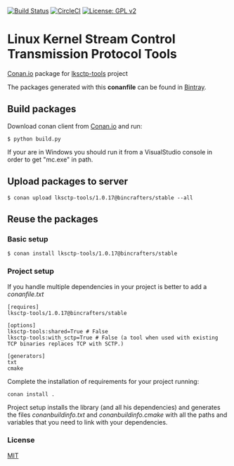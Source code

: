 [![Build Status](https://travis-ci.com/bincrafters/conan-lksctp-tools.svg?branch=release/1.0.17)](https://travis-ci.com/bincrafters/conan-lksctp-tools)
[![CircleCI](https://circleci.com/gh/bincrafters/conan-lksctp-tools/tree/stable%2F1.0.17.svg?style=svg)](https://circleci.com/gh/bincrafters/conan-lksctp-tools/tree/stable%2F1.0.17)
[![License: GPL v2](https://img.shields.io/badge/License-GPL%20v2-blue.svg)](https://img.shields.io/badge/License-GPL%20v2-blue.svg)

# Linux Kernel Stream Control Transmission Protocol Tools

[Conan.io](https://conan.io) package for [lksctp-tools](https://github.com/sctp/lksctp-tools) project

The packages generated with this **conanfile** can be found in [Bintray](https://bintray.com/bincrafters/public-conan/lksctp-tools%3Abincrafters).

## Build packages

Download conan client from [Conan.io](https://conan.io) and run:

    $ python build.py

If your are in Windows you should run it from a VisualStudio console in order to get "mc.exe" in path.

## Upload packages to server

    $ conan upload lksctp-tools/1.0.17@bincrafters/stable --all

## Reuse the packages

### Basic setup

    $ conan install lksctp-tools/1.0.17@bincrafters/stable

### Project setup

If you handle multiple dependencies in your project is better to add a *conanfile.txt*

    [requires]
    lksctp-tools/1.0.17@bincrafters/stable

    [options]
    lksctp-tools:shared=True # False
    lksctp-tools:with_sctp=True # False (a tool when used with existing TCP binaries replaces TCP with SCTP.)

    [generators]
    txt
    cmake

Complete the installation of requirements for your project running:</small></span>

    conan install .

Project setup installs the library (and all his dependencies) and generates the files *conanbuildinfo.txt* and *conanbuildinfo.cmake* with all the paths and variables that you need to link with your dependencies.

### License
[MIT](LICENSE)
